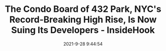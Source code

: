 ---
"title": "The Condo Board of 432 Park, NYC's Record-Breaking High Rise, Is Now Suing Its Developers - InsideHook"
"date": "2021-9-28 9:44:54"
"feed_name": "GOOGLENEWSCONSTRUCTION"
"feed_website": "https://news.google.com/search?q=construction%2Bincident&hl=en-US&gl=US&ceid=US:en"
"feed_rss": "https://news.google.com/rss/search?q=construction%2Bincident&hl=en-US&gl=US&ceid=US:en"
"link": "https://www.insidehook.com/daily_brief/architecture-real-estate/condo-board-432-park-nycs-record-breaking-high-rise-now-suing-developers"
"file": "_posts/2021-1-1-240a4394729d24a8c93ace6188d7e20c8193126e.md"
"accident": "0"
"drilling": "0"
"dead": "0"
"injured": "0"
"where": "unknown site"
"place": "unknown place"
---